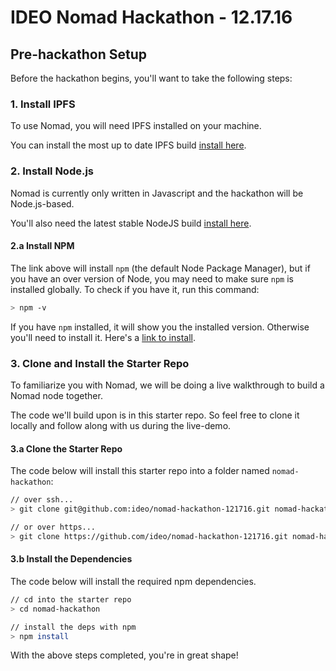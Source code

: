 # IDEO Nomad Hackathon - 12.17.16

## Pre-hackathon Setup

Before the hackathon begins, you'll want to take the following steps:

### 1. Install IPFS 

To use Nomad, you will need IPFS installed on your machine. 

You can install the most up to date IPFS build [install here](https://ipfs.io/).

### 2. Install Node.js

Nomad is currently only written in Javascript and the hackathon will be Node.js-based. 

You'll also need the latest stable NodeJS build [install here](https://nodejs.org/en/).

#### 2.a Install NPM

The link above will install `npm` (the default Node Package Manager), but if you have
an over version of Node, you may need to make sure `npm` is installed globally. To check
if you have it, run this command:

```sh
> npm -v
```

If you have `npm` installed, it will show you the installed version. Otherwise you'll need
to install it. Here's a [link to install](http://blog.npmjs.org/post/85484771375/how-to-install-npm).

### 3. Clone and Install the Starter Repo

To familiarize you with Nomad, we will be doing a live walkthrough to build a Nomad node together. 

The code we'll build upon is in this starter repo. So feel free to clone it locally and 
follow along with us during the live-demo.

#### 3.a Clone the Starter Repo

The code below will install this starter repo into a folder named `nomad-hackathon`:

```sh
// over ssh...
> git clone git@github.com:ideo/nomad-hackathon-121716.git nomad-hackathon

// or over https...
> git clone https://github.com/ideo/nomad-hackathon-121716.git nomad-hackathon
```

#### 3.b Install the Dependencies

The code below will install the required npm dependencies.

```sh
// cd into the starter repo 
> cd nomad-hackathon

// install the deps with npm
> npm install
```

With the above steps completed, you're in great shape!
